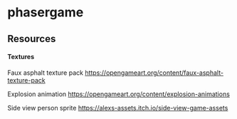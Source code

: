 # phasergame

## Resources
#### Textures
Faux asphalt texture pack https://opengameart.org/content/faux-asphalt-texture-pack

Explosion animation https://opengameart.org/content/explosion-animations

Side view person sprite https://alexs-assets.itch.io/side-view-game-assets
